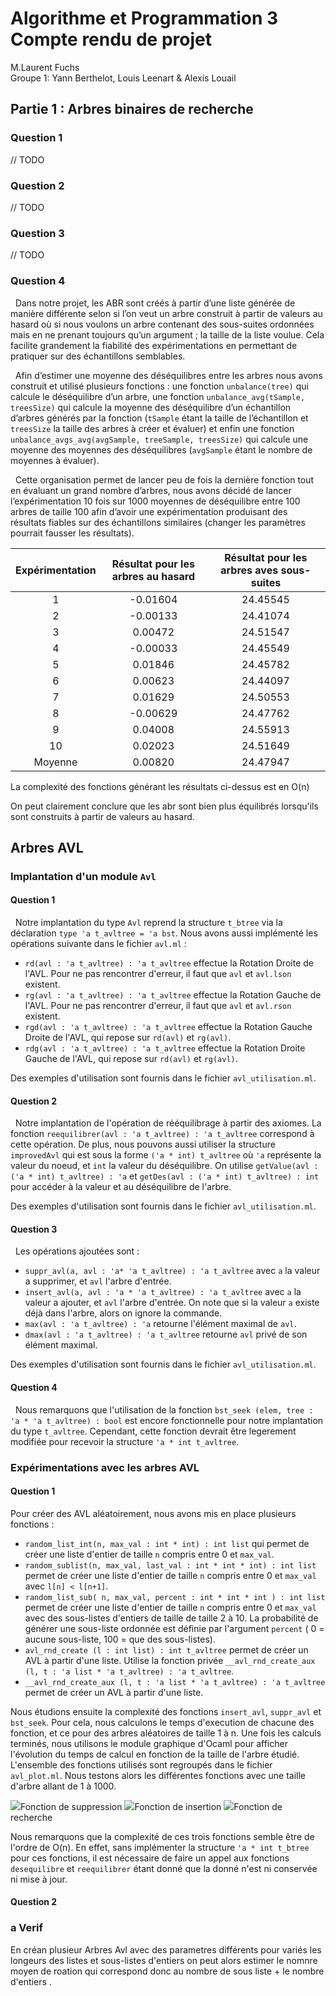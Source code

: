 # Algorithme et Programmation 3 </br> Compte rendu de projet

M.Laurent Fuchs</br>
Groupe 1: Yann Berthelot, Louis Leenart & Alexis Louail
## Partie 1 : Arbres binaires de recherche
### Question 1
// TODO
### Question 2
// TODO
### Question 3
// TODO
### Question 4
&nbsp; Dans notre projet, les ABR sont créés à partir d’une liste générée de manière différente selon si l’on veut un arbre construit à partir de valeurs au hasard où si nous voulons un arbre contenant des sous-suites ordonnées mais en ne prenant toujours qu’un argument ; la taille de la liste voulue. Cela facilite grandement la fiabilité des expérimentations en permettant de pratiquer sur des échantillons semblables.

&nbsp; Afin d’estimer une moyenne des déséquilibres entre les arbres nous avons construit et utilisé plusieurs fonctions : une fonction `unbalance(tree)` qui calcule le déséquilibre d’un arbre, une fonction `unbalance_avg(tSample, treesSize)` qui calcule la moyenne des déséquilibre d’un échantillon d’arbres générés par la fonction (`tSample` étant la taille de l’échantillon et `treesSize` la taille des arbres à créer et évaluer) et enfin une fonction `unbalance_avgs_avg(avgSample, treeSample, treesSize)` qui calcule une moyenne des moyennes des déséquilibres (`avgSample` étant le nombre de moyennes à évaluer).

&nbsp; Cette organisation permet de lancer peu de fois la dernière fonction tout en évaluant un grand nombre d’arbres, nous avons décidé de lancer l’expérimentation 10 fois sur 1000 moyennes de déséquilibre entre 100 arbres de taille 100 afin d’avoir une expérimentation produisant des résultats fiables sur des échantillons similaires (changer les paramètres pourrait fausser les résultats).

|	Expérimentation	|	Résultat pour les arbres au hasard	|	Résultat pour les arbres aves sous-suites	|
| :-------------------------:	|:------------------------------------------:	| :------------------------------------------------:	|
|		1		|		    -0.01604			|			24.45545			|
|		2		|		    -0.00133			|			24.41074			|
|		3		|		     0.00472			|			24.51547			|
|		4		|		    -0.00033			|			24.45549			|
|		5		|		     0.01846			|			24.45782			|
|		6		|		     0.00623			|			24.44097			|
|		7		|		     0.01629			|			24.50553			|
|		8		|		    -0.00629			|			24.47762			|
|		9		|		     0.04008			|			24.55913			|
|	       10		|		     0.02023			|			24.51649			|
|	     Moyenne		|		     0.00820			|			24.47947			|

La complexité des fonctions générant les résultats ci-dessus est en O(n)

On peut clairement conclure que les abr sont bien plus équilibrés lorsqu'ils sont construits à partir de valeurs au hasard.


## Arbres AVL
### Implantation d'un module `Avl`
#### Question 1
&nbsp; Notre implantation du type `Avl` reprend la structure `t_btree` via la déclaration `type 'a t_avltree = 'a bst`. Nous avons aussi implémenté les opérations suivante dans le fichier `avl.ml` : 
- `rd(avl : 'a t_avltree) : 'a t_avltree` effectue la Rotation Droite de l'AVL. Pour ne pas rencontrer d'erreur, il faut que `avl` et `avl.lson` existent.
- `rg(avl : 'a t_avltree) : 'a t_avltree` effectue la Rotation Gauche de l'AVL. Pour ne pas rencontrer d'erreur, il faut que `avl` et `avl.rson` existent.
- `rgd(avl : 'a t_avltree) : 'a t_avltree` effectue la Rotation Gauche Droite de l'AVL, qui repose sur `rd(avl)` et `rg(avl)`.
- `rdg(avl : 'a t_avltree) : 'a t_avltree` effectue la Rotation Droite Gauche de l'AVL, qui repose sur `rd(avl)` et `rg(avl)`.

Des exemples d'utilisation sont fournis dans le fichier `avl_utilisation.ml`.
#### Question 2
&nbsp; Notre implantation de l'opération de rééquilibrage à partir des axiomes. La fonction `reequilibrer(avl : 'a t_avltree) : 'a t_avltree` correspond à cette opération. De plus, nous pouvons aussi utiliser la structure `improvedAvl` qui est sous la forme `('a * int) t_avltree` où `'a` représente la valeur du noeud, et `int` la valeur du déséquilibre. On utilise `getValue(avl : ('a * int) t_avltree) : 'a` et `getDes(avl : ('a * int) t_avltree) : int` pour accéder à la valeur et au déséquilibre de l'arbre.

Des exemples d'utilisation sont fournis dans le fichier `avl_utilisation.ml`.
#### Question 3
&nbsp; Les opérations ajoutées sont : 
- `suppr_avl(a, avl : 'a* 'a t_avltree) : 'a t_avltree` avec `a` la valeur a supprimer, et `avl` l'arbre d'entrée.
- `insert_avl(a, avl : 'a * 'a t_avltree) : 'a t_avltree` avec `a` la valeur a ajouter, et `avl` l'arbre d'entrée. On note que si la valeur `a` existe déjà dans l'arbre, alors on ignore la commande.
- `max(avl : 'a t_avltree) : 'a` retourne l'élément maximal de `avl`.
- `dmax(avl : 'a t_avltree) : 'a t_avltree` retourne `avl` privé de son élément maximal.

Des exemples d'utilisation sont fournis dans le fichier `avl_utilisation.ml`.
#### Question 4
&nbsp; Nous remarquons que l'utilisation de la fonction `bst_seek (elem, tree : 'a * 'a t_avltree) : bool` est encore fonctionnelle pour notre implantation du type `t_avltree`. Cependant, cette fonction devrait être legerement modifiée pour recevoir la structure `'a * int t_avltree`.
### Expérimentations avec les arbres AVL
#### Question 1
Pour créer des AVL aléatoirement, nous avons mis en place plusieurs fonctions : 
- `random_list_int(n, max_val : int * int) : int list` qui permet de créer une liste d'entier de taille `n` compris entre 0 et `max_val`.
- `random_sublist(n, max_val, last_val : int * int * int) : int list` permet de créer une liste d'entier de taille `n` compris entre 0 et `max_val` avec `l[n] < l[n+1]`.
- `random_list_sub( n, max_val, percent : int * int * int ) : int list` permet de créer une liste d'entier de taille `n` compris entre 0 et `max_val` avec des sous-listes d'entiers de taille de taille 2 à 10. La probabilité de générer une sous-liste ordonnée est définie par l'argument `percent` ( 0 = aucune sous-liste, 100 = que des sous-listes).
- `avl_rnd_create (l : int list) : int t_avltree` permet de créer un AVL à partir d'une liste. Utilise la fonction privée `__avl_rnd_create_aux (l, t : 'a list * 'a t_avltree) : 'a t_avltree`.
- `__avl_rnd_create_aux (l, t : 'a list * 'a t_avltree) : 'a t_avltree` permet de créer un AVL à partir d'une liste.

Nous étudions ensuite la complexité des fonctions `insert_avl`, `suppr_avl` et `bst_seek`. Pour cela, nous calculons le temps d'execution de chacune des fonction, et ce pour des arbres aléatoires de taille 1 à n. Une fois les calculs terminés, nous utilisons le module graphique d'Ocaml pour afficher l'évolution du temps de calcul en fonction de la taille de l'arbre étudié. L'ensemble des fonctions utilisés sont regroupés dans le fichier `avl_plot.ml`. Nous testons alors les différentes fonctions avec une taille d'arbre allant de 1 à 1000.

<img src="data/suppr.png">Fonction de suppression</img>
<img src="data/insert.png">Fonction de insertion</img>
<img src="data/seek.png">Fonction de recherche</img>

Nous remarquons que la complexité de ces trois fonctions semble être de l'ordre de O(n). En effet, sans implémenter la structure `'a * int t_btree` pour ces fonctions, il est nécessaire de faire un appel aux fonctions `desequilibre` et `reequilibrer` étant donné que la donné n'est ni conservée ni mise à jour. 

#### Question 2

### a Verif
En créan plusieur Arbres Avl avec des parametres différents pour variés les longeurs des listes et sous-listes d'entiers on peut alors estimer le nomnre moyen de roation qui correspond donc au nombre de sous liste + le nombre d'entiers .
